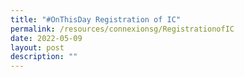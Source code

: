 ```yaml
---
title: "#OnThisDay Registration of IC"
permalink: /resources/connexionsg/RegistrationofIC
date: 2022-05-09
layout: post
description: ""
---
```

